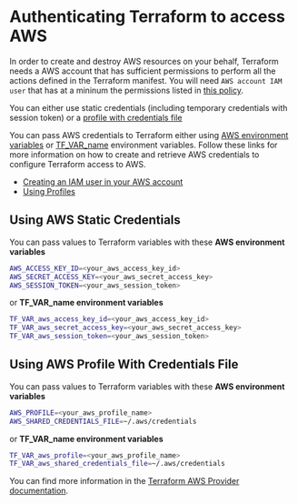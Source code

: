 # Authenticating Terraform to access AWS

In order to create and destroy AWS resources on your behalf, Terraform needs a AWS account that has sufficient permissions to perform all the actions defined in the Terraform manifest. You will need `AWS account IAM user` that has at a mininum the permissions listed in [this policy](../../files/devops-iac-eks-policy.json).

You can either use static credentials (including temporary credentials with session token) or a [profile with credentials file](https://docs.aws.amazon.com/cli/latest/userguide/cli-configure-files.htmll)

You can pass AWS credentials to Terraform either using [AWS environment variables](https://docs.aws.amazon.com/cli/latest/userguide/cli-configure-envvars.html) or [TF_VAR_name](https://www.terraform.io/docs/cli/config/environment-variables.html#tf_var_name) environment variables. Follow these links for more information on how to create and retrieve AWS credentials to configure Terraform access to AWS.
- [Creating an IAM user in your AWS account](https://docs.aws.amazon.com/IAM/latest/UserGuide/id_users_create.html)
- [Using Profiles](https://docs.aws.amazon.com/cli/latest/userguide/cli-configure-quickstart.html#cli-configure-quickstart-profiles)

## Using AWS Static Credentials

You can pass values to Terraform variables with these **AWS environment variables**
```bash
AWS_ACCESS_KEY_ID=<your_aws_access_key_id>
AWS_SECRET_ACCESS_KEY=<your_aws_secret_access_key>
AWS_SESSION_TOKEN=<your_aws_session_token>
```
or **TF_VAR_name environment variables**
```bash
TF_VAR_aws_access_key_id=<your_aws_access_key_id>
TF_VAR_aws_secret_access_key=<your_aws_secret_access_key>
TF_VAR_aws_session_token=<your_aws_session_token>
```

## Using AWS Profile With Credentials File

You can pass values to Terraform variables with these **AWS environment variables**
```bash
AWS_PROFILE=<your_aws_profile_name>
AWS_SHARED_CREDENTIALS_FILE=~/.aws/credentials
```
or **TF_VAR_name environment variables**
```bash
TF_VAR_aws_profile=<your_aws_profile_name>
TF_VAR_aws_shared_credentials_file=~/.aws/credentials
```

You can find more information in the [Terraform AWS Provider documentation](https://registry.terraform.io/providers/hashicorp/aws/latest/docs#authentication).
